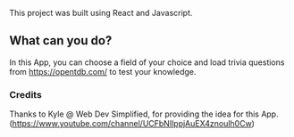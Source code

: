 This project was built using React and Javascript.

## What can you do?

In this App, you can choose a field of your choice and load trivia questions from https://opentdb.com/ to test your knowledge.

### Credits

Thanks to Kyle @ Web Dev Simplified, for providing the idea for this App.
(https://www.youtube.com/channel/UCFbNIlppjAuEX4znoulh0Cw)<br />
